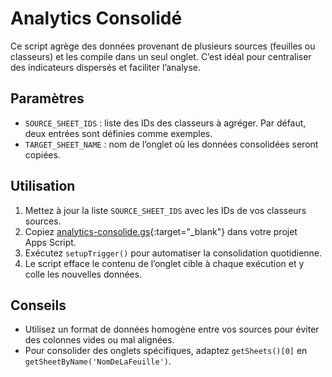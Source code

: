# Analytics Consolidé

Ce script agrège des données provenant de plusieurs sources (feuilles ou classeurs) et les compile dans un seul onglet. C’est idéal pour centraliser des indicateurs dispersés et faciliter l’analyse.

## Paramètres

- `SOURCE_SHEET_IDS` : liste des IDs des classeurs à agréger. Par défaut, deux entrées sont définies comme exemples.
- `TARGET_SHEET_NAME` : nom de l’onglet où les données consolidées seront copiées.

## Utilisation

1. Mettez à jour la liste `SOURCE_SHEET_IDS` avec les IDs de vos classeurs sources.
2. Copiez [analytics-consolide.gs](https://github.com/BoostYourLife/google-sheets-automation-scripts/blob/main/scripts/analytics-consolide.gs){:target="_blank"} dans votre projet Apps Script.
3. Exécutez `setupTrigger()` pour automatiser la consolidation quotidienne.
4. Le script efface le contenu de l’onglet cible à chaque exécution et y colle les nouvelles données.

## Conseils

- Utilisez un format de données homogène entre vos sources pour éviter des colonnes vides ou mal alignées.
- Pour consolider des onglets spécifiques, adaptez `getSheets()[0]` en `getSheetByName('NomDeLaFeuille')`.